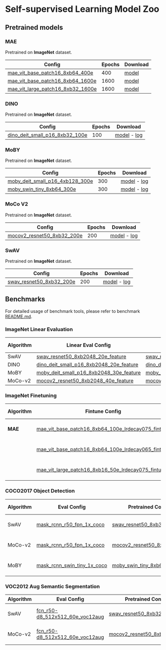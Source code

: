 # Self-supervised Learning Model Zoo
## Pretrained models

### MAE

Pretrained on **ImageNet** dataset.

| Config                                                       | Epochs | Download                                                     |
| ------------------------------------------------------------ | ------ | ------------------------------------------------------------ |
| [mae_vit_base_patch16_8xb64_400e](https://github.com/alibaba/EasyCV/tree/master/configs/selfsup/mae/mae_vit_base_patch16_8xb64_400e.py) | 400    | [model](http://pai-vision-data-hz.oss-cn-zhangjiakou.aliyuncs.com/EasyCV/modelzoo/selfsup/mae/vit-b-400/pretrain_400.pth) |
| [mae_vit_base_patch16_8xb64_1600e](https://github.com/alibaba/EasyCV/tree/master/configs/selfsup/mae/mae_vit_base_patch16_8xb64_1600e.py) | 1600   | [model](http://pai-vision-data-hz.oss-cn-zhangjiakou.aliyuncs.com/EasyCV/modelzoo/selfsup/mae/vit-b-1600/pretrain_1600.pth) |
| [mae_vit_large_patch16_8xb32_1600e](https://github.com/alibaba/EasyCV/tree/master/configs/selfsup/mae/mae_vit_large_patch16_8xb32_1600e.py) | 1600   | [model](http://pai-vision-data-hz.oss-cn-zhangjiakou.aliyuncs.com/EasyCV/modelzoo/selfsup/mae/vit-l-1600/pretrain_1600.pth) |

### DINO

Pretrained on **ImageNet** dataset.

| Config                                                       | Epochs | Download                                                     |
| ------------------------------------------------------------ | ------ | ------------------------------------------------------------ |
| [dino_deit_small_p16_8xb32_100e](https://github.com/alibaba/EasyCV/tree/master/configs/selfsup/dino/dino_deit_small_p16_8xb32_100e_tfrecord.py) | 100    | [model](http://pai-vision-data-hz.oss-cn-zhangjiakou.aliyuncs.com/EasyCV/modelzoo/selfsup/dino_deit_small/epoch_100.pth) - [log](http://pai-vision-data-hz.oss-cn-zhangjiakou.aliyuncs.com/EasyCV/modelzoo/selfsup/dino_deit_small/log.txt) |

### MoBY

Pretrained on **ImageNet** dataset.

| Config                                                       | Epochs | Download                                                     |
| ------------------------------------------------------------ | ------ | ------------------------------------------------------------ |
| [moby_deit_small_p16_4xb128_300e](https://github.com/alibaba/EasyCV/tree/master/configs/selfsup/moby/moby_deit_small_p16_4xb128_300e_tfrecord.py) | 300    | [model](http://pai-vision-data-hz.oss-cn-zhangjiakou.aliyuncs.com/EasyCV/modelzoo/selfsup/moby_deit_small_p16/epoch_300.pth) - [log](http://pai-vision-data-hz.oss-cn-zhangjiakou.aliyuncs.com/EasyCV/modelzoo/selfsup/moby_deit_small_p16/log.txt) |
| [moby_swin_tiny_8xb64_300e](https://github.com/alibaba/EasyCV/tree/master/configs/selfsup/moby/moby_dynamic_swin_tiny_8xb64_300e_tfrecord.py) | 300    | [model](http://pai-vision-data-hz.oss-cn-zhangjiakou.aliyuncs.com/EasyCV/modelzoo/selfsup/moby_dynamic_swin_tiny/epoch_300.pth) - [log](http://pai-vision-data-hz.oss-cn-zhangjiakou.aliyuncs.com/EasyCV/modelzoo/selfsup/moby_dynamic_swin_tiny/log.txt) |

### MoCo V2

Pretrained on **ImageNet** dataset.

| Config                                                       | Epochs | Download                                                     |
| ------------------------------------------------------------ | ------ | ------------------------------------------------------------ |
| [mocov2_resnet50_8xb32_200e](https://github.com/alibaba/EasyCV/tree/master/configs/selfsup/mocov2/mocov2_rn50_8xb32_200e_tfrecord.py) | 200    | [model](http://pai-vision-data-hz.oss-cn-zhangjiakou.aliyuncs.com/EasyCV/modelzoo/selfsup/mocov2_r50/epoch_200.pth) - [log](http://pai-vision-data-hz.oss-cn-zhangjiakou.aliyuncs.com/EasyCV/modelzoo/selfsup/mocov2_r50/log.txt) |

### SwAV

Pretrained on **ImageNet** dataset.


| Config                                                       | Epochs | Download                                                     |
| ------------------------------------------------------------ | ------ | ------------------------------------------------------------ |
| [swav_resnet50_8xb32_200e](https://github.com/alibaba/EasyCV/tree/master/configs/selfsup/swav/swav_rn50_8xb32_200e_tfrecord.py) | 200    | [model](http://pai-vision-data-hz.oss-cn-zhangjiakou.aliyuncs.com/EasyCV/modelzoo/selfsup/swav_r50/epoch_200.pth) - [log](http://pai-vision-data-hz.oss-cn-zhangjiakou.aliyuncs.com/EasyCV/modelzoo/selfsup/swav_r50/log.txt) |

## Benchmarks

For detailed usage of benchmark tools, please refer to benchmark [README.md](../../benchmarks/selfsup/README.md).

### ImageNet Linear Evaluation

| Algorithm | Linear Eval Config                                           | Pretrained Config                                            | Top-1 (%) | Download                                                     |
| --------- | ------------------------------------------------------------ | ------------------------------------------------------------ | --------- | ------------------------------------------------------------ |
| SwAV      | [swav_resnet50_8xb2048_20e_feature](../../benchmarks/selfsup/classification/imagenet/swav_r50_8xb2048_20e_feature.py) | [swav_resnet50_8xb32_200e](https://github.com/alibaba/EasyCV/tree/master/configs/selfsup/swav/swav_rn50_8xb32_200e_tfrecord.py) | 73.618    | [log](http://pai-vision-data-hz.oss-cn-zhangjiakou.aliyuncs.com/EasyCV/modelzoo/selfsup/imagenet_linear_eval/swav_r50_linear_eval/20220216_101719.log.json) |
| DINO      | [dino_deit_small_p16_8xb2048_20e_feature](../../benchmarks/selfsup/classification/imagenet/dino_deit_small_p16_8xb2048_20e_feature.py) | [dino_deit_small_p16_8xb32_100e](https://github.com/alibaba/EasyCV/tree/master/configs/selfsup/dino/dino_deit_small_p16_8xb32_100e_tfrecord.py) | 71.248    | [log](http://pai-vision-data-hz.oss-cn-zhangjiakou.aliyuncs.com/EasyCV/modelzoo/selfsup/imagenet_linear_eval/dino_deit_small_linear_eval/20220215_141403.log.json) |
| MoBY | [moby_deit_small_p16_8xb2048_30e_feature](../../benchmarks/selfsup/classification/imagenet/moby_deit_small_p16_8xb2048_30e_feature.py) | [moby_deit_small_p16_4xb128_300e](https://github.com/alibaba/EasyCV/tree/master/configs/selfsup/moby/moby_deit_small_p16_4xb128_300e_tfrecord.py) | 72.214    | [log](http://pai-vision-data-hz.oss-cn-zhangjiakou.aliyuncs.com/EasyCV/modelzoo/selfsup/imagenet_linear_eval/moby_deit_small_p16_linear_eval/20220414_134929.log.json) |
| MoCo-v2   | [mocov2_resnet50_8xb2048_40e_feature](../../benchmarks/selfsup/classification/imagenet/mocov2_r50_8xb2048_40e_feature.py) | [mocov2_resnet50_8xb32_200e](https://github.com/alibaba/EasyCV/tree/master/configs/selfsup/mocov2/mocov2_rn50_8xb32_200e_tfrecord.py) | 66.8      | [log](http://pai-vision-data-hz.oss-cn-zhangjiakou.aliyuncs.com/EasyCV/modelzoo/selfsup/imagenet_linear_eval/mocov2_r50_linear_eval/20220214_143738.log.json) |

### ImageNet Finetuning

| Algorithm | Fintune Config                                               | Pretrained Config                                            | Top-1 (%) | Download                                                     |
| --------- | ------------------------------------------------------------ | ------------------------------------------------------------ | --------- | ------------------------------------------------------------ |
| **MAE**   | [mae_vit_base_patch16_8xb64_100e_lrdecay075_fintune](../../benchmarks/selfsup/classification/imagenet/mae_vit_base_patch16_8xb64_100e_lrdecay075_fintune.py) | [mae_vit_base_patch16_8xb64_400e](https://github.com/alibaba/EasyCV/tree/master/configs/selfsup/mae/mae_vit_base_patch16_8xb64_400e.py) | 83.13     | [fintune model](http://pai-vision-data-hz.oss-cn-zhangjiakou.aliyuncs.com/EasyCV/modelzoo/selfsup/mae/vit-b-400/fintune_400.pth) - [log](http://pai-vision-data-hz.oss-cn-zhangjiakou.aliyuncs.com/EasyCV/modelzoo/selfsup/mae/vit-b-400/20220126_171312.log.json)|
|           | [mae_vit_base_patch16_8xb64_100e_lrdecay065_fintune](../../benchmarks/selfsup/classification/imagenet/mae_vit_base_patch16_8xb64_100e_lrdecay065_fintune.py) | [mae_vit_base_patch16_8xb64_1600e](https://github.com/alibaba/EasyCV/tree/master/configs/selfsup/mae/mae_vit_base_patch16_8xb64_1600e.py) | 83.55     | [fintune model](http://pai-vision-data-hz.oss-cn-zhangjiakou.aliyuncs.com/EasyCV/modelzoo/selfsup/mae/vit-b-1600/fintune_1600.pth) - [log](http://pai-vision-data-hz.oss-cn-zhangjiakou.aliyuncs.com/EasyCV/modelzoo/selfsup/mae/vit-b-1600/20220426_101532.log.json)|
|           | [mae_vit_large_patch16_8xb16_50e_lrdecay075_fintune](../../benchmarks/selfsup/classification/imagenet/mae_vit_large_patch16_8xb16_50e_lrdecay075_fintune.py) | [mae_vit_large_patch16_8xb32_1600e](https://github.com/alibaba/EasyCV/tree/master/configs/selfsup/mae/mae_vit_large_patch16_8xb32_1600e.py) | 85.70     | [fintune model](http://pai-vision-data-hz.oss-cn-zhangjiakou.aliyuncs.com/EasyCV/modelzoo/selfsup/mae/vit-l-1600/fintune_1600.pth) - [log](http://pai-vision-data-hz.oss-cn-zhangjiakou.aliyuncs.com/EasyCV/modelzoo/selfsup/mae/vit-l-1600/20220427_150629.log.json)|

### COCO2017 Object Detection

| Algorithm | Eval Config                                                  | Pretrained Config                                            | mAP (Box) | mAP (Mask) | Download                                                     |
| --------- | ------------------------------------------------------------ | ------------------------------------------------------------ | --------- | ---------- | ------------------------------------------------------------ |
| SwAV      | [mask_rcnn_r50_fpn_1x_coco](https://github.com/alibaba/EasyCV/tree/master/benchmarks/selfsup/detection/coco/mask_rcnn_r50_fpn_1x_coco.py) | [swav_resnet50_8xb32_200e](https://github.com/alibaba/EasyCV/tree/master/configs/selfsup/swav/swav_rn50_8xb32_200e_tfrecord.py) | 40.38     | 36.48      | [eval model](http://pai-vision-data-hz.oss-cn-zhangjiakou.aliyuncs.com/EasyCV/modelzoo/selfsup/benchmarks/detection/mask_rcnn_r50_fpn/mocov2_r50/epoch_12.pth) - [log](http://pai-vision-data-hz.oss-cn-zhangjiakou.aliyuncs.com/EasyCV/modelzoo/selfsup/benchmarks/detection/mask_rcnn_r50_fpn/mocov2_r50/20220510_164934.log.json) |
| MoCo-v2   | [mask_rcnn_r50_fpn_1x_coco](https://github.com/alibaba/EasyCV/tree/master/benchmarks/selfsup/detection/coco/mask_rcnn_r50_fpn_1x_coco.py) | [mocov2_resnet50_8xb32_200e](https://github.com/alibaba/EasyCV/tree/master/configs/selfsup/mocov2/mocov2_rn50_8xb32_200e_tfrecord.py) | 39.9     | 35.8      | [eval model](http://pai-vision-data-hz.oss-cn-zhangjiakou.aliyuncs.com/EasyCV/modelzoo/selfsup/benchmarks/detection/mask_rcnn_r50_fpn/swav_r50/epoch_12.pth) - [log](http://pai-vision-data-hz.oss-cn-zhangjiakou.aliyuncs.com/EasyCV/modelzoo/selfsup/benchmarks/detection/mask_rcnn_r50_fpn/swav_r50/20220513_142102.log.json) |
| MoBY | [mask_rcnn_swin_tiny_1x_coco](https://github.com/alibaba/EasyCV/tree/master/benchmarks/selfsup/detection/coco/mask_rcnn_swin_tiny_1x_coco.py) | [moby_swin_tiny_8xb64_300e](https://github.com/alibaba/EasyCV/tree/master/configs/selfsup/moby/moby_dynamic_swin_tiny_8xb64_300e_tfrecord.py) | 43.11 | 39.37 | [eval model](http://pai-vision-data-hz.oss-cn-zhangjiakou.aliyuncs.com/EasyCV/modelzoo/selfsup/benchmarks/detection/swin_tiny/moby/epoch_12.pth) - [log](http://pai-vision-data-hz.oss-cn-zhangjiakou.aliyuncs.com/EasyCV/modelzoo/selfsup/benchmarks/detection/swin_tiny/moby/20220523_114410.log.json) |

### VOC2012 Aug Semantic Segmentation

| Algorithm | Eval Config                                                  | Pretrained Config                                            | mIOU  | Download                                                     |
| --------- | ------------------------------------------------------------ | ------------------------------------------------------------ | ----- | ------------------------------------------------------------ |
| SwAV      | [fcn_r50-d8_512x512_60e_voc12aug](https://github.com/alibaba/EasyCV/tree/master/benchmarks/selfsup/segmentation/voc/fcn_r50-d8_512x512_8xb4_60e_voc12aug.py) | [swav_resnet50_8xb32_200e](https://github.com/alibaba/EasyCV/tree/master/configs/selfsup/swav/swav_rn50_8xb32_200e_tfrecord.py) | 63.91 | [eval model](http://pai-vision-data-hz.oss-cn-zhangjiakou.aliyuncs.com/EasyCV/modelzoo/selfsup/benchmarks/segmentation/swav_fcn_r50/epoch_60.pth) - [log](http://pai-vision-data-hz.oss-cn-zhangjiakou.aliyuncs.com/EasyCV/modelzoo/selfsup/benchmarks/segmentation/swav_fcn_r50/20220525_171032.log.json) |
| MoCo-v2   | [fcn_r50-d8_512x512_60e_voc12aug](https://github.com/alibaba/EasyCV/tree/master/benchmarks/selfsup/segmentation/voc/fcn_r50-d8_512x512_8xb4_60e_voc12aug.py) | [mocov2_resnet50_8xb32_200e](https://github.com/alibaba/EasyCV/tree/master/configs/selfsup/mocov2/mocov2_rn50_8xb32_200e_tfrecord.py) | 68.49 | [eval model](http://pai-vision-data-hz.oss-cn-zhangjiakou.aliyuncs.com/EasyCV/modelzoo/selfsup/benchmarks/segmentation/mocov2_fcn_r50/epoch_60.pth) - [log](http://pai-vision-data-hz.oss-cn-zhangjiakou.aliyuncs.com/EasyCV/modelzoo/selfsup/benchmarks/segmentation/mocov2_fcn_r50/20220525_211410.log.json) |
